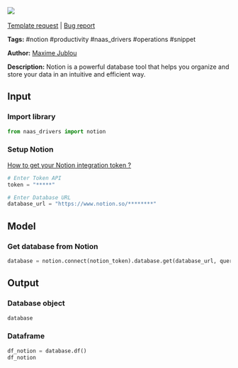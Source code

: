 <a href="https://app.naas.ai/user-redirect/naas/downloader?url=https://raw.githubusercontent.com/jupyter-naas/awesome-notebooks/master/Notion/Notion_Get_database.ipynb" target="_parent"><img src="https://naasai-public.s3.eu-west-3.amazonaws.com/open_in_naas.svg"/></a><br><br><a href="https://github.com/jupyter-naas/awesome-notebooks/issues/new?assignees=&labels=&template=template-request.md&title=Tool+-+Action+of+the+notebook+">Template request</a> | <a href="https://github.com/jupyter-naas/awesome-notebooks/issues/new?assignees=&labels=bug&template=bug_report.md&title=Notion+-+Get+database:+Error+short+description">Bug report</a>

**Tags:** #notion #productivity #naas_drivers #operations #snippet

**Author:** [Maxime Jublou](https://www.linkedin.com/in/maximejublou)

**Description:** Notion is a powerful database tool that helps you organize and store your data in an intuitive and efficient way.

## Input

### Import library


```python
from naas_drivers import notion
```

### Setup Notion
<a href='https://docs.naas.ai/drivers/notion'>How to get your Notion integration token ?</a>


```python
# Enter Token API
token = "*****"

# Enter Database URL
database_url = "https://www.notion.so/********"
```

## Model

### Get database from Notion


```python
database = notion.connect(notion_token).database.get(database_url, query={})
```

## Output

### Database object


```python
database
```

### Dataframe


```python
df_notion = database.df()
df_notion
```
